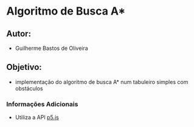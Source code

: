 # Algoritmo de Busca A*

## Autor:
- Guilherme Bastos de Oliveira

## Objetivo:
- implementação do algoritmo de busca A* num tabuleiro simples com obstáculos

### Informações Adicionais
- Utiliza a API [p5.js](https://p5js.org/)
